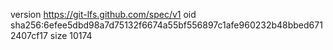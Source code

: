 version https://git-lfs.github.com/spec/v1
oid sha256:6efee5dbd98a7d75132f6674a55bf556897c1afe960232b48bbed6712407cf17
size 10174
